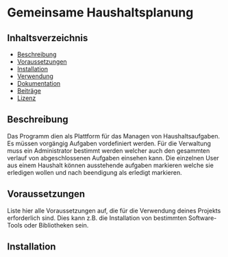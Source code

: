 # Gemeinsame Haushaltsplanung


## Inhaltsverzeichnis
- [Beschreibung](#Beschreibung)
- [Voraussetzungen](#voraussetzungen)
- [Installation](#installation)
- [Verwendung](#verwendung)
- [Dokumentation](#dokumentation)
- [Beiträge](#beiträge)
- [Lizenz](#lizenz)

## Beschreibung

Das Programm dien als Plattform für das Managen von Haushaltsaufgaben. Es müssen vorgängig Aufgaben vordefiniert werden.
Für die Verwaltung muss ein Administrator bestimmt werden welcher auch den gesammten verlauf von abgeschlossenen Aufgaben einsehen kann.
Die einzelnen User aus einem Haushalt können ausstehende aufgaben markieren welche sie erledigen wollen und nach beendigung als erledigt markieren. 

## Voraussetzungen

Liste hier alle Voraussetzungen auf, die für die Verwendung deines Projekts erforderlich sind. Dies kann z.B. die Installation von bestimmten Software-Tools oder Bibliotheken sein.

## Installation
